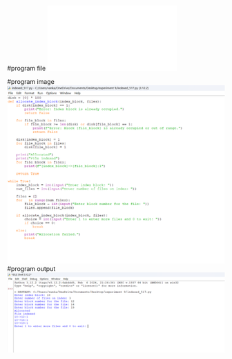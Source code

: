 #program file
![program file](indexed_517.py)

#program image
![program image](indexed_program.png)
#program output
![program output](indexed_output.png)




